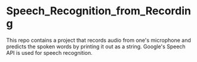 # Speech_Recognition_from_Recording
This repo contains a project that records audio from one's microphone and predicts the spoken words by printing it out as a string. Google's Speech API is used for speech recognition.
